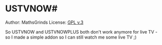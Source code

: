USTVNOW#
===
Author: MathsGrinds
License: [GPL v.3](http://www.gnu.org/copyleft/gpl.html)

So USTVNOW and USTVNOWPLUS both don't work anymore for live TV - so I made a simple addon so I can still watch me some live TV ;)
